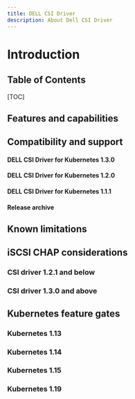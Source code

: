 ```yaml
---
title: DELL CSI Driver
description: About Dell CSI Driver
---
```


# Introduction

## Table of Contents 

[TOC]

## Features and capabilities


## Compatibility and support

#### DELL CSI Driver for Kubernetes 1.3.0


#### DELL CSI Driver for Kubernetes 1.2.0


#### DELL CSI Driver for Kubernetes 1.1.1


#### Release archive

## Known limitations


## iSCSI CHAP considerations

### CSI driver 1.2.1 and below


### CSI driver 1.3.0 and above


## Kubernetes feature gates


### Kubernetes 1.13


### Kubernetes 1.14


### Kubernetes 1.15


### Kubernetes 1.19

